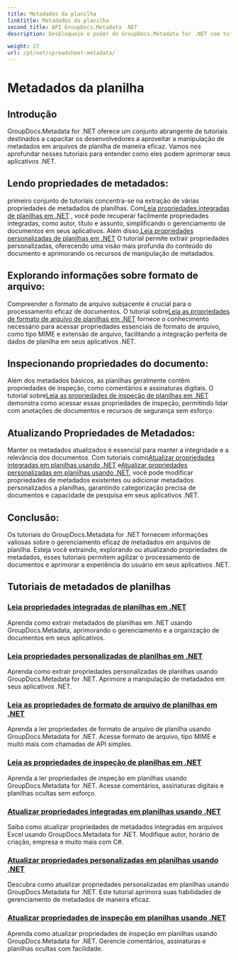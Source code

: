 ```yaml
---
title: Metadados da planilha
linktitle: Metadados da planilha
second_title: API GroupDocs.Metadata .NET
description: Desbloqueie o poder do GroupDocs.Metadata for .NET com tutoriais sobre leitura e atualização de propriedades de planilhas. Eleve a manipulação de metadados em seus aplicativos .NET.

weight: 27
url: /pt/net/spreadsheet-metadata/
---
```


# Metadados da planilha

## Introdução

GroupDocs.Metadata for .NET oferece um conjunto abrangente de tutoriais destinados a capacitar os desenvolvedores a aproveitar a manipulação de metadados em arquivos de planilha de maneira eficaz. Vamos nos aprofundar nesses tutoriais para entender como eles podem aprimorar seus aplicativos .NET.

## Lendo propriedades de metadados:
 primeiro conjunto de tutoriais concentra-se na extração de várias propriedades de metadados de planilhas. Com[Leia propriedades integradas de planilhas em .NET](./read-built-in-properties-spreadsheets/) , você pode recuperar facilmente propriedades integradas, como autor, título e assunto, simplificando o gerenciamento de documentos em seus aplicativos. Além disso,[Leia propriedades personalizadas de planilhas em .NET](./read-custom-properties-spreadsheets/) O tutorial permite extrair propriedades personalizadas, oferecendo uma visão mais profunda do conteúdo do documento e aprimorando os recursos de manipulação de metadados.

## Explorando informações sobre formato de arquivo:
 Compreender o formato de arquivo subjacente é crucial para o processamento eficaz de documentos. O tutorial sobre[Leia as propriedades de formato de arquivo de planilhas em .NET](./read-file-format-properties-spreadsheets/) fornece o conhecimento necessário para acessar propriedades essenciais de formato de arquivo, como tipo MIME e extensão de arquivo, facilitando a integração perfeita de dados de planilha em seus aplicativos .NET.

## Inspecionando propriedades do documento:
Além dos metadados básicos, as planilhas geralmente contêm propriedades de inspeção, como comentários e assinaturas digitais. O tutorial sobre[Leia as propriedades de inspeção de planilhas em .NET](./read-inspection-properties-spreadsheets/) demonstra como acessar essas propriedades de inspeção, permitindo lidar com anotações de documentos e recursos de segurança sem esforço.

## Atualizando Propriedades de Metadados:
 Manter os metadados atualizados é essencial para manter a integridade e a relevância dos documentos. Com tutoriais como[Atualizar propriedades integradas em planilhas usando .NET](./update-built-in-properties-spreadsheets/) e[Atualizar propriedades personalizadas em planilhas usando .NET](./update-custom-properties-spreadsheets/), você pode modificar propriedades de metadados existentes ou adicionar metadados personalizados a planilhas, garantindo categorização precisa de documentos e capacidade de pesquisa em seus aplicativos .NET.

## Conclusão:
Os tutoriais do GroupDocs.Metadata for .NET fornecem informações valiosas sobre o gerenciamento eficaz de metadados em arquivos de planilha. Esteja você extraindo, explorando ou atualizando propriedades de metadados, esses tutoriais permitem agilizar o processamento de documentos e aprimorar a experiência do usuário em seus aplicativos .NET.

## Tutoriais de metadados de planilhas
### [Leia propriedades integradas de planilhas em .NET](./read-built-in-properties-spreadsheets/)
Aprenda como extrair metadados de planilhas em .NET usando GroupDocs.Metadata, aprimorando o gerenciamento e a organização de documentos em seus aplicativos.
### [Leia propriedades personalizadas de planilhas em .NET](./read-custom-properties-spreadsheets/)
Aprenda como extrair propriedades personalizadas de planilhas usando GroupDocs.Metadata for .NET. Aprimore a manipulação de metadados em seus aplicativos .NET.
### [Leia as propriedades de formato de arquivo de planilhas em .NET](./read-file-format-properties-spreadsheets/)
Aprenda a ler propriedades de formato de arquivo de planilha usando GroupDocs.Metadata for .NET. Acesse formato de arquivo, tipo MIME e muito mais com chamadas de API simples.
### [Leia as propriedades de inspeção de planilhas em .NET](./read-inspection-properties-spreadsheets/)
Aprenda a ler propriedades de inspeção em planilhas usando GroupDocs.Metadata for .NET. Acesse comentários, assinaturas digitais e planilhas ocultas sem esforço.
### [Atualizar propriedades integradas em planilhas usando .NET](./update-built-in-properties-spreadsheets/)
Saiba como atualizar propriedades de metadados integradas em arquivos Excel usando GroupDocs.Metadata for .NET. Modifique autor, horário de criação, empresa e muito mais com C#.
### [Atualizar propriedades personalizadas em planilhas usando .NET](./update-custom-properties-spreadsheets/)
Descubra como atualizar propriedades personalizadas em planilhas usando GroupDocs.Metadata for .NET. Este tutorial aprimora suas habilidades de gerenciamento de metadados de maneira eficaz.
### [Atualizar propriedades de inspeção em planilhas usando .NET](./update-inspection-properties-spreadsheets/)
Aprenda como atualizar propriedades de inspeção em planilhas usando GroupDocs.Metadata for .NET. Gerencie comentários, assinaturas e planilhas ocultas com facilidade.